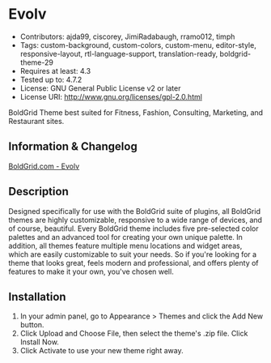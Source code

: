 # Evolv
- Contributors: ajda99, ciscorey, JimiRadabaugh, rramo012, timph
- Tags: custom-background, custom-colors, custom-menu, editor-style, responsive-layout, rtl-language-support, translation-ready, boldgrid-theme-29
- Requires at least: 4.3
- Tested up to: 4.7.2
- License: GNU General Public License v2 or later
- License URI: http://www.gnu.org/licenses/gpl-2.0.html

BoldGrid Theme best suited for Fitness, Fashion, Consulting, Marketing, and Restaurant sites.

## Information & Changelog
[BoldGrid.com - Evolv](https://www.boldgrid.com/themes/evolv/)

## Description
Designed specifically for use with the BoldGrid suite of plugins, all BoldGrid themes are highly customizable, responsive to a wide range of devices, and of course, beautiful. Every BoldGrid theme includes five pre-selected color palettes and an advanced tool for creating your own unique palette. In addition, all themes feature multiple menu locations and widget areas, which are easily customizable to suit your needs. So if you're looking for a theme that looks great, feels modern and professional, and offers plenty of features to make it your own, you've chosen well.

## Installation
1. In your admin panel, go to Appearance > Themes and click the Add New button.
2. Click Upload and Choose File, then select the theme's .zip file. Click Install Now.
3. Click Activate to use your new theme right away.
